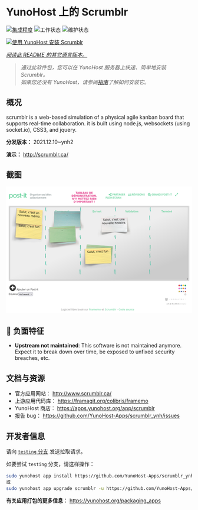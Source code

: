<!--
注意：此 README 由 <https://github.com/YunoHost/apps/tree/master/tools/readme_generator> 自动生成
请勿手动编辑。
-->

# YunoHost 上的 Scrumblr

[![集成程度](https://apps.yunohost.org/badge/integration/scrumblr)](https://ci-apps.yunohost.org/ci/apps/scrumblr/)
![工作状态](https://apps.yunohost.org/badge/state/scrumblr)
![维护状态](https://apps.yunohost.org/badge/maintained/scrumblr)

[![使用 YunoHost 安装 Scrumblr](https://install-app.yunohost.org/install-with-yunohost.svg)](https://install-app.yunohost.org/?app=scrumblr)

*[阅读此 README 的其它语言版本。](./ALL_README.md)*

> *通过此软件包，您可以在 YunoHost 服务器上快速、简单地安装 Scrumblr。*  
> *如果您还没有 YunoHost，请参阅[指南](https://yunohost.org/install)了解如何安装它。*

## 概况

scrumblr is a web-based simulation of a physical agile kanban board that supports real-time collaboration. it is built using node.js, websockets (using socket.io), CSS3, and jquery. 


**分发版本：** 2021.12.10~ynh2

**演示：** <http://scrumblr.ca/>

## 截图

![Scrumblr 的截图](./doc/screenshots/post-it_demo.png)

## :red_circle: 负面特征

- **Upstream not maintained**: This software is not maintained anymore. Expect it to break down over time, be exposed to unfixed security breaches, etc.

## 文档与资源

- 官方应用网站： <http://www.scrumblr.ca/>
- 上游应用代码库： <https://framagit.org/colibris/framemo>
- YunoHost 商店： <https://apps.yunohost.org/app/scrumblr>
- 报告 bug： <https://github.com/YunoHost-Apps/scrumblr_ynh/issues>

## 开发者信息

请向 [`testing` 分支](https://github.com/YunoHost-Apps/scrumblr_ynh/tree/testing) 发送拉取请求。

如要尝试 `testing` 分支，请这样操作：

```bash
sudo yunohost app install https://github.com/YunoHost-Apps/scrumblr_ynh/tree/testing --debug
或
sudo yunohost app upgrade scrumblr -u https://github.com/YunoHost-Apps/scrumblr_ynh/tree/testing --debug
```

**有关应用打包的更多信息：** <https://yunohost.org/packaging_apps>
